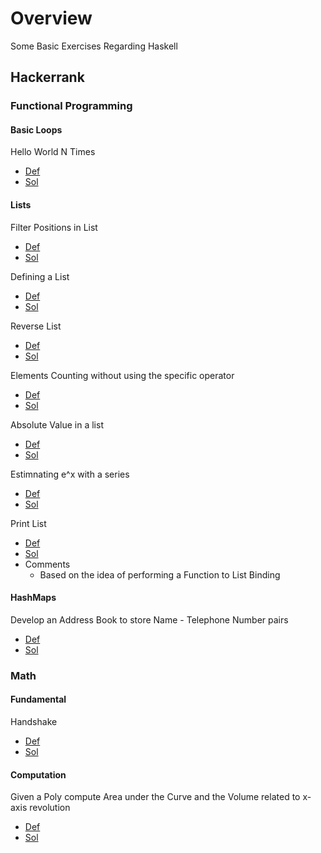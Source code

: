 
# Overview 

Some Basic Exercises Regarding Haskell 

## Hackerrank 

### Functional Programming 

#### Basic Loops 

Hello World N Times 
- [Def](https://www.hackerrank.com/challenges/fp-hello-world-n-times/problem)
- [Sol](fp_basic_loop1.hs)





#### Lists 

Filter Positions in List 
- [Def](https://www.hackerrank.com/challenges/fp-filter-positions-in-a-list/problem)
- [Sol](fp_basic_list1.hs)

Defining a List 
- [Def](https://www.hackerrank.com/challenges/fp-array-of-n-elements/problem)
- [Sol](fp_basic_list3.hs)



Reverse List 
- [Def](https://www.hackerrank.com/challenges/fp-reverse-a-list/problem)
- [Sol](fp_basic_list5.hs)

Elements Counting without using the specific operator 
- [Def](https://www.hackerrank.com/challenges/fp-list-length/problem)
- [Sol](fp_basic_list11.hs)

Absolute Value in a list 
- [Def](https://www.hackerrank.com/challenges/fp-update-list/problem)
- [Sol](fp_basic_list12.hs)

Estimnating e^x with a series 
- [Def](https://www.hackerrank.com/challenges/eval-ex/problem)
- [Sol](fp_basic_list15.hs)

Print List 
- [Def](https://www.hackerrank.com/challenges/30-loops/problem)
- [Sol](fp_basic_list21.hs)
- Comments 
  - Based on the idea of performing a Function to List Binding 



#### HashMaps 

Develop an Address Book to store Name - Telephone Number pairs 
- [Def](https://www.hackerrank.com/challenges/30-dictionaries-and-maps/problem)
- [Sol](fp_basic_hashmap1.hs)



### Math 

#### Fundamental 

Handshake 
- [Def](https://www.hackerrank.com/challenges/handshake/problem)
- [Sol](fp_math_area_vol1.hs)







#### Computation 

Given a Poly compute Area under the Curve and the Volume related to x-axis revolution 
- [Def](https://www.hackerrank.com/challenges/area-under-curves-and-volume-of-revolving-a-curv/problem)
- [Sol](math_fundamentals_handshake.hs)




